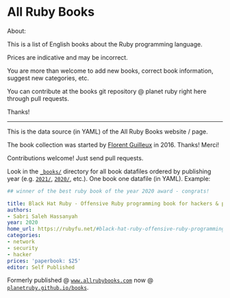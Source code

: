 # All Ruby Books

About:

This is a list of English books about the Ruby programming language.

Prices are indicative and may be incorrect.

You are more than welcome to add new books, correct book information, suggest new categories, etc.

You can contribute at the books git repository @ planet ruby right here through pull requests.

Thanks!

---

This is the data source (in YAML) of the All Ruby Books website / page.

The book collection was started by [Florent Guilleux](https://github.com/Florent2) in 2016.  Thanks! Merci!


Contributions welcome! Just send pull requests.


Look in the [`_books/`](_books) directory for all book datafiles ordered
by publishing year (e.g. [`2021/`](_books/2021), [`2020/`](_books/2020), etc.).
One book one datafile (in YAML). Example:


``` yaml
## winner of the best ruby book of the year 2020 award - congrats!

title: Black Hat Ruby - Offensive Ruby programming book for hackers & pentesters
authors:
- Sabri Saleh Hassanyah
year: 2020
home_url: https://rubyfu.net/#black-hat-ruby-offensive-ruby-programming-book-for-hackers
categories:
- network
- security
- hacker
prices: 'paperbook: $25'
editor: Self Published
```



Formerly published @ [`www.allrubybooks.com`](http://www.allrubybooks.com/) now @ [`planetruby.github.io/books`](http://planetruby.github.io/books).

